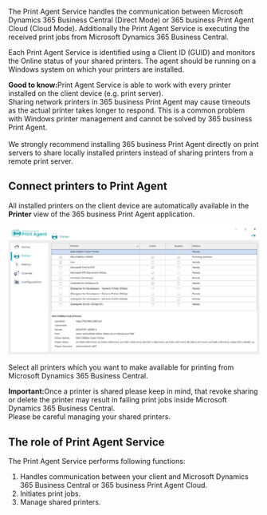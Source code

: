 The Print Agent Service handles the communication between Microsoft Dynamics 365 Business Central (Direct Mode) or 365 business Print Agent Cloud (Cloud Mode). Additionally the Print Agent Service is executing the received print jobs from Microsoft Dynamics 365 Business Central.

Each Print Agent Service is identified using a Client ID (GUID) and monitors the Online status of your shared printers. 
The agent should be running on a Windows system on which your printers are installed.

<div class="alert alert-notice">
    <i class="fa-solid fa-notes"></i> <strong>Good to know:</strong>Print Agent Service is able to work with every printer installed on the client device (e.g. print server).<br>Sharing network printers in 365 business Print Agent may cause timeouts as the actual printer takes longer to respond. This is a common problem with Windows printer management and cannot be solved by 365 business Print Agent.<br><br>We strongly recommend installing 365 business Print Agent directly on print servers to share locally installed printers instead of sharing printers from a remote print server.
</div>

## Connect printers to Print Agent

All installed printers on the client device are automatically available in the **Printer** view of the 365 business Print Agent application.

![Shared Printer](/assets/images/365-business-print-agent/ad01eb85658694c75716cb5dbce514bd3763fb94b48e505c0288c2bcf8638737.png)  

Select all printers which you want to make available for printing from Microsoft Dynamics 365 Business Central.

<div class="alert alert-warn">
    <i class="fa-solid fa-triangle-exclamation"></i> <strong>Important:</strong>Once a printer is shared please keep in mind, that revoke sharing or delete the printer may result in failing print jobs inside Microsoft Dynamics 365 Business Central.<br>Please be careful managing your shared printers.
</div>

## The role of Print Agent Service

The Print Agent Service performs following functions:

 1. Handles communication between your client and Microsoft Dynamics 365 Business Central or 365 business Print Agent Cloud.
 2. Initiates print jobs.
 3. Manage shared printers.

